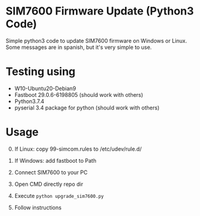 # SIM7600 Firmware Update (Python3 Code)
Simple python3 code to update SIM7600 firmware on Windows or Linux. Some messages are in spanish, but it's very simple to use.

# Testing using
- W10-Ubuntu20-Debian9
- Fastboot 29.0.6-6198805 (should work with others)
- Python3.7.4
- pyserial 3.4 package for python (should work with others)

# Usage
0. If Linux: copy 99-simcom.rules to /etc/udev/rule.d/
0. If Windows: add fastboot to Path

1. Connect SIM7600 to your PC
2. Open CMD directly repo dir
3. Execute ```python upgrade_sim7600.py```
4. Follow instructions
